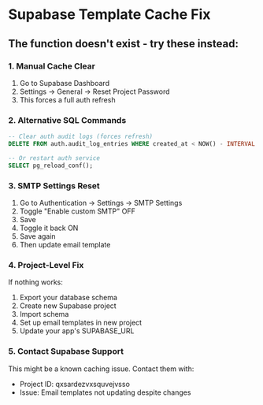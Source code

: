 # Supabase Template Cache Fix

## The function doesn't exist - try these instead:

### 1. Manual Cache Clear
1. Go to Supabase Dashboard
2. Settings → General → Reset Project Password
3. This forces a full auth refresh

### 2. Alternative SQL Commands
```sql
-- Clear auth audit logs (forces refresh)
DELETE FROM auth.audit_log_entries WHERE created_at < NOW() - INTERVAL '1 hour';

-- Or restart auth service
SELECT pg_reload_conf();
```

### 3. SMTP Settings Reset
1. Go to Authentication → Settings → SMTP Settings
2. Toggle "Enable custom SMTP" OFF
3. Save
4. Toggle it back ON
5. Save again
6. Then update email template

### 4. Project-Level Fix
If nothing works:
1. Export your database schema
2. Create new Supabase project
3. Import schema
4. Set up email templates in new project
5. Update your app's SUPABASE_URL

### 5. Contact Supabase Support
This might be a known caching issue. Contact them with:
- Project ID: qxsardezvxsquvejvsso
- Issue: Email templates not updating despite changes
